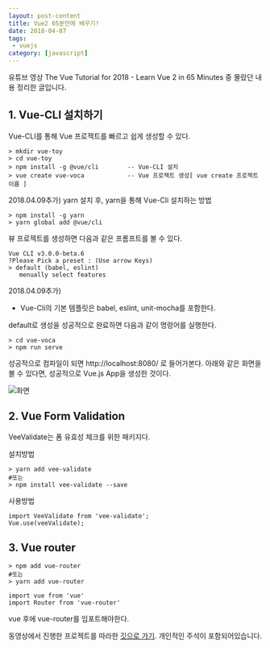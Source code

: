```yaml
---
layout: post-content
title: Vue2 65분만에 배우기!
date: 2018-04-07
tags:
 - vuejs
category: [javascript]
---
```


유튜브 영상 The Vue Tutorial for 2018 - Learn Vue 2 in 65 Minutes 중 몰랐던 내용 정리한 글입니다.

## 1. Vue-CLI 설치하기

Vue-CLI를 통해 Vue 프로젝트를 빠르고 쉽게 생성할 수 있다.
```
> mkdir vue-toy
> cd vue-toy
> npm install -g @vue/cli        -- Vue-CLI 설치
> vue create vue-voca            -- Vue 프로젝트 생성[ vue create 프로젝트이름 ]
```

2018.04.09추가) yarn 설치 후, yarn을 통해 Vue-Cli 설치하는 방법
```
> npm install -g yarn
> yarn global add @vue/cli
```

뷰 프로젝트를 생성하면 다음과 같은 프롬프트를 볼 수 있다.
```
Vue CLI v3.0.0-beta.6
?Please Pick a preset : (Use arrow Keys)
> default (babel, eslint)
   menually select features
```
2018.04.09추가)    
- Vue-Cli의 기본 템플릿은 babel, eslint, unit-mocha를 포함한다.

default로 생성을 성공적으로 완료하면 다음과 같이 명령어를 실행한다.
```
> cd vue-voca
> npm run serve
```

성공적으로 컴파일이 되면 http://localhost:8080/ 로 들어가본다.
아래와 같은 화면을 볼 수 있다면, 성공적으로 Vue.js App을 생성한 것이다.

![화면](/assets/images/2018-04-07-img.png)

## 2. Vue Form Validation

VeeValidate는 폼 유효성 체크를 위한 패키지다.

설치방법
```
> yarn add vee-validate
#또는
> npm install vee-validate --save
```
사용방법
```
import VeeValidate from 'vee-validate';
Vue.use(veeValidate);
```
## 3. Vue router
```
> npm add vue-router
#또는
> yarn add vue-router
```

```
import vue from 'vue'
import Router from 'vue-router'
```

vue 후에 vue-router를 임포트해야한다.

동영상에서 진행한 프로젝트를 따라한 [깃으로 가기](https://github.com/devgaram/vueStudy). 개인적인 주석이 포함되어있습니다.
